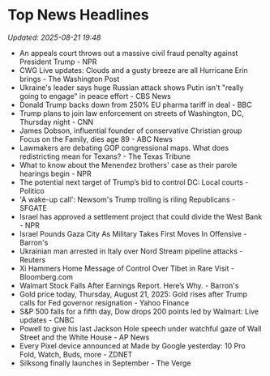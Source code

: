 # Top News Headlines

_Updated: 2025-08-21 19:48_

- An appeals court throws out a massive civil fraud penalty against President Trump - NPR
- CWG Live updates: Clouds and a gusty breeze are all Hurricane Erin brings - The Washington Post
- Ukraine's leader says huge Russian attack shows Putin isn't "really going to engage" in peace effort - CBS News
- Donald Trump backs down from 250% EU pharma tariff in deal - BBC
- Trump plans to join law enforcement on streets of Washington, DC, Thursday night - CNN
- James Dobson, influential founder of conservative Christian group Focus on the Family, dies age 89 - ABC News
- Lawmakers are debating GOP congressional maps. What does redistricting mean for Texans? - The Texas Tribune
- What to know about the Menendez brothers' case as their parole hearings begin - NPR
- The potential next target of Trump’s bid to control DC: Local courts - Politico
- 'A wake-up call': Newsom's Trump trolling is riling Republicans - SFGATE
- Israel has approved a settlement project that could divide the West Bank - NPR
- Israel Pounds Gaza City As Military Takes First Moves In Offensive - Barron's
- Ukrainian man arrested in Italy over Nord Stream pipeline attacks - Reuters
- Xi Hammers Home Message of Control Over Tibet in Rare Visit - Bloomberg.com
- Walmart Stock Falls After Earnings Report. Here’s Why. - Barron's
- Gold price today, Thursday, August 21, 2025: Gold rises after Trump calls for Fed governor resignation - Yahoo Finance
- S&P 500 falls for a fifth day, Dow drops 200 points led by Walmart: Live updates - CNBC
- Powell to give his last Jackson Hole speech under watchful gaze of Wall Street and the White House - AP News
- Every Pixel device announced at Made by Google yesterday: 10 Pro Fold, Watch, Buds, more - ZDNET
- Silksong finally launches in September - The Verge